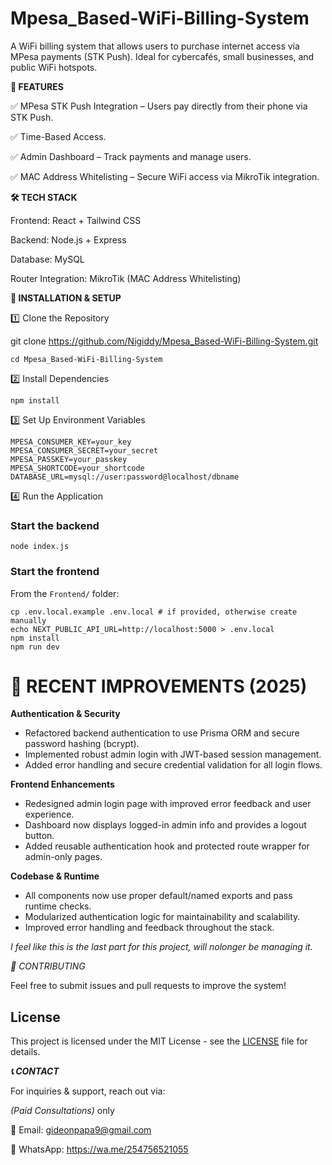 
# Mpesa_Based-WiFi-Billing-System
A WiFi billing system that allows users to purchase internet access via MPesa payments (STK Push). Ideal for cybercafés, small businesses, and public WiFi hotspots.

**📌 FEATURES**

✅ MPesa STK Push Integration – Users pay directly from their phone via STK Push.

✅ Time-Based Access.

✅ Admin Dashboard – Track payments and manage users.

✅ MAC Address Whitelisting – Secure WiFi access via MikroTik integration.


**🛠️ TECH STACK**

Frontend: React + Tailwind CSS

Backend: Node.js + Express

Database: MySQL

Router Integration: MikroTik (MAC Address Whitelisting)


**🔧 INSTALLATION & SETUP**

1️⃣ Clone the Repository

git clone https://github.com/Nigiddy/Mpesa_Based-WiFi-Billing-System.git


`cd Mpesa_Based-WiFi-Billing-System`



2️⃣ Install Dependencies


`npm install`



3️⃣ Set Up Environment Variables


```
MPESA_CONSUMER_KEY=your_key
MPESA_CONSUMER_SECRET=your_secret
MPESA_PASSKEY=your_passkey
MPESA_SHORTCODE=your_shortcode
DATABASE_URL=mysql://user:password@localhost/dbname
```



4️⃣ Run the Application


### Start the backend
`node index.js`

### Start the frontend
From the `Frontend/` folder:
```
cp .env.local.example .env.local # if provided, otherwise create manually
echo NEXT_PUBLIC_API_URL=http://localhost:5000 > .env.local
npm install
npm run dev
```

# 🚀 RECENT IMPROVEMENTS (2025)

**Authentication & Security**
- Refactored backend authentication to use Prisma ORM and secure password hashing (bcrypt).
- Implemented robust admin login with JWT-based session management.
- Added error handling and secure credential validation for all login flows.

**Frontend Enhancements**
- Redesigned admin login page with improved error feedback and user experience.
- Dashboard now displays logged-in admin info and provides a logout button.
- Added reusable authentication hook and protected route wrapper for admin-only pages.

**Codebase & Runtime**
- All components now use proper default/named exports and pass runtime checks.
- Modularized authentication logic for maintainability and scalability.
- Improved error handling and feedback throughout the stack.

*I feel like this is the last part for this project, will nolonger be managing it.*


*🤝 CONTRIBUTING*

Feel free to submit issues and pull requests to improve the system!



## License
This project is licensed under the MIT License - see the [LICENSE](LICENSE) file for details.






***📞 CONTACT***

For inquiries & support, reach out via: 

*(Paid Consultations)* only

📧 Email: gideonpapa9@gmail.com

📱 WhatsApp: https://wa.me/254756521055

